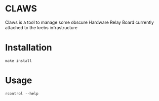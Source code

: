 # CLAWS

Claws is a tool to manage some obscure Hardware Relay Board currently attached
to the krebs infrastructure

# Installation

    make install

# Usage

    rcontrol --help
